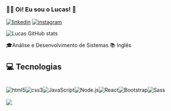 ### 👨‍💻 Oi! Eu sou o Lucas! 🤙

[![linkedin](https://img.shields.io/badge/LinkedIn-0077B5?style=for-the-badge&logo=linkedin&logoColor=white)](https://www.linkedin.com/in/lucas-da-silva-pereira-2bb9aa1a5/) [![instagram](https://img.shields.io/badge/Instagram-E4405F?style=for-the-badge&logo=instagram&logoColor=white)](https://www.instagram.com/lucas_vm8/)

![Lucas GitHub stats](https://github-readme-stats.vercel.app/api?username=Lucas&show_icons=true&theme=tokyonight)

🎓Análise e Desenvolvimento de Sistemas
📚 Inglês
      
## 💻 Tecnologias

<div style="display: inline_block"><br/>
   <img src="https://img.shields.io/badge/HTML5-E34F26?style=for-the-badge&logo=html5&logoColor=white" alt="html5" align="center"><img src="https://img.shields.io/badge/CSS3-1572B6?style=for-the-badge&logo=css3&logoColor=white" alt="css3" align="center"><img src="https://img.shields.io/badge/JavaScript-F7DF1E?style=for-the-badge&logo=javascript&logoColor=black"alt="JavaScript" align="center"><img src="https://img.shields.io/badge/Node.js-43853D?style=for-the-badge&logo=node.js&logoColor=white" alt="Node.js" align="center"><img src="https://img.shields.io/badge/React-20232A?style=for-the-badge&logo=react&logoColor=61DAFB" alt="React" align="center"><img src="https://img.shields.io/badge/Bootstrap-563D7C?style=for-the-badge&logo=bootstrap&logoColor=white" alt="Bootstrap" align="center"><img src="https://img.shields.io/badge/Sass-CC6699?style=for-the-badge&logo=sass&logoColor=white" alt="Sass" align="center">
</div><br/>
<img src="https://github-readme-stats.vercel.app/api/top-langs/?username=Lucassilvavm8&theme=tokyonight">


      
       
